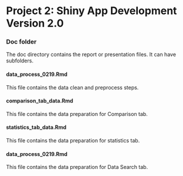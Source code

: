 # Project 2: Shiny App Development Version 2.0

### Doc folder

The doc directory contains the report or presentation files. It can have subfolders.  

#### data_process_0219.Rmd
This file contains the data clean and preprocess steps.

#### comparison_tab_data.Rmd
This file contains the data preparation for Comparison tab.

#### statistics_tab_data.Rmd
This file contains the data preparation for statistics tab.

#### data_process_0219.Rmd
This file contains the data preparation for Data Search tab.
